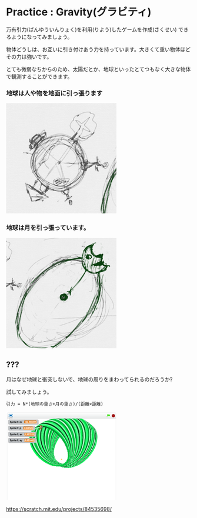 # Practice : Gravity(グラビティ)

万有引力(ばんゆういんりょく)を利用(りよう)したゲームを作成(さくせい)
できるようになってみましょう。



物体どうしは、お互いに引き付けあう力を持っています。大きくて重い物体ほどその力は強いです。

とても微弱なちからのため、太陽だとか、地球といったとてつもなく大きな物体で観測することができます。



### 地球は人や物を地面に引っ張ります

![](about001.png)



### 地球は月を引っ張っています。
![](about002.png)





## ??? 

月はなぜ地球と衝突しないで、地球の周りをまわってられるのだろうか?

試してみましょう。

```
引力 = N*(地球の重さ+月の重さ)/(距離×距離)
```


![](about.png)

https://scratch.mit.edu/projects/84535698/

